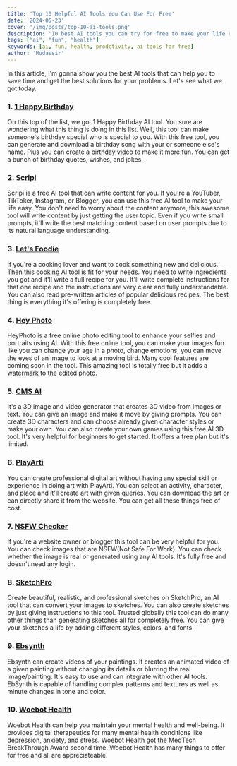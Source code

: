 ```yaml
---
title: 'Top 10 Helpful AI Tools You Can Use For Free'
date: '2024-05-23'
cover: '/img/posts/top-10-ai-tools.png'
description: '10 best AI tools you can try for free to make your life easy and you can use for productivity.'
tags: ["ai", "fun", "health"]
keywords: [ai, fun, health, prodctivity, ai tools for free]
author: 'Mudassir'
---
```


In this article, I'm gonna show you the best AI tools that can help you to save time and get the best solutions for your problems. Let's see what we got today. 

### 1. [1 Happy Birthday](https://www.1happybirthday.com/index.php)

On this top of the list, we got 1 Happy Birthday AI tool. You sure are wondering what this thing is doing in this list. Well, this tool can make someone's birthday special who is special to you. With this free tool, you can generate and download a birthday song with your or someone else's name. Plus you can create a birthday video to make it more fun. You can get a bunch of birthday quotes, wishes, and jokes.

### 2. [Scripi](https://scripai.com/)

Scripi is a free AI tool that can write content for you. If you're a YouTuber, TikToker, Instagram, or Blogger, you can use this free AI tool to make your life easy. You don't need to worry about the content anymore, this awesome tool will write content by just getting the user topic. Even if you write small prompts, it'll write the best matching content based on user prompts due to its natural language understanding.

### 3. [Let's Foodie](https://letsfoodie.com/)

If you're a cooking lover and want to cook something new and delicious. Then this cooking AI tool is fit for your needs. You need to write ingredients you got and it'll write a full recipe for you. It'll write complete instructions for that one recipe and the instructions are very clear and fully understandable. You can also read pre-written articles of popular delicious recipes. The best thing is everything it's offering is completely free.

### 4. [Hey Photo](https://hey-photo.com/)

HeyPhoto is a free online photo editing tool to enhance your selfies and portraits using AI. With this free online tool, you can make your images fun like you can change your age in a photo, change emotions, you can move the eyes of an image to look at a moving bird. Many cool features are coming soon in the tool. This amazing tool is totally free but it adds a watermark to the edited photo.

### 5. [CMS AI](https://www.csm.ai/)

It's a 3D image and video generator that creates 3D video from images or text. You can give an image and make it move by giving prompts. You can create 3D characters and can choose already given character styles or make your own. You can also create your own games using this free AI 3D tool.  It's very helpful for beginners to get started. It offers a free plan but it's limited.

### 6. [PlayArti](https://www.playarti.com/)

You can create professional digital art without having any special skill or experience in doing art with PlayArti. You can select an activity, character, and place and it'll create art with given queries. You can download the art or can directly share it from the website. You can get all these things free of cost.   

### 7. [NSFW Checker](https://nsfw.m1guelpf.me/)

If you're a website owner or blogger this tool can be very helpful for you. You can check images that are NSFW(Not Safe For Work). You can check whether the image is real or generated using any AI tools. It's fully free and doesn't need any login.

### 8. [SketchPro](https://sketchpro.ai/)

Create beautiful, realistic, and professional sketches on SketchPro, an AI tool that can convert your images to sketches. You can also create sketches by just giving instructions to this tool. Trusted globally this tool can do many other things than generating sketches all for completely free. You can give your sketches a life by adding different styles, colors, and fonts.

### 9. [Ebsynth](https://ebsynth.com/)

Ebsynth can create videos of your paintings. It creates an animated video of a given painting without changing its details or blurring the real image/painting. It's easy to use and can integrate with other AI tools. EbSynth is capable of handling complex patterns and textures as well as minute changes in tone and color.

### 10. [Woebot Health](https://woebothealth.com/)

Woebot Health can help you maintain your mental health and well-being. It provides digital therapeutics for many mental health conditions like depression, anxiety, and stress. Woebot Health got the MedTech BreakThrough Award second time. Woebot Health has many things to offer for free and all are appreciateable.